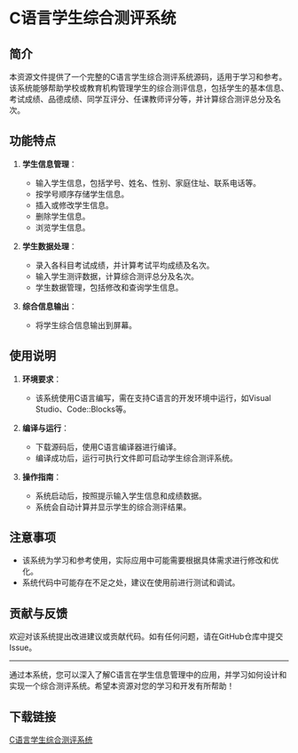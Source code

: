 # C语言学生综合测评系统

## 简介

本资源文件提供了一个完整的C语言学生综合测评系统源码，适用于学习和参考。该系统能够帮助学校或教育机构管理学生的综合测评信息，包括学生的基本信息、考试成绩、品德成绩、同学互评分、任课教师评分等，并计算综合测评总分及名次。

## 功能特点

1. **学生信息管理**：
   - 输入学生信息，包括学号、姓名、性别、家庭住址、联系电话等。
   - 按学号顺序存储学生信息。
   - 插入或修改学生信息。
   - 删除学生信息。
   - 浏览学生信息。

2. **学生数据处理**：
   - 录入各科目考试成绩，并计算考试平均成绩及名次。
   - 输入学生测评数据，计算综合测评总分及名次。
   - 学生数据管理，包括修改和查询学生信息。

3. **综合信息输出**：
   - 将学生综合信息输出到屏幕。

## 使用说明

1. **环境要求**：
   - 该系统使用C语言编写，需在支持C语言的开发环境中运行，如Visual Studio、Code::Blocks等。

2. **编译与运行**：
   - 下载源码后，使用C语言编译器进行编译。
   - 编译成功后，运行可执行文件即可启动学生综合测评系统。

3. **操作指南**：
   - 系统启动后，按照提示输入学生信息和成绩数据。
   - 系统会自动计算并显示学生的综合测评结果。

## 注意事项

- 该系统为学习和参考使用，实际应用中可能需要根据具体需求进行修改和优化。
- 系统代码中可能存在不足之处，建议在使用前进行测试和调试。

## 贡献与反馈

欢迎对该系统提出改进建议或贡献代码。如有任何问题，请在GitHub仓库中提交Issue。

---

通过本系统，您可以深入了解C语言在学生信息管理中的应用，并学习如何设计和实现一个综合测评系统。希望本资源对您的学习和开发有所帮助！

## 下载链接

[C语言学生综合测评系统](https://pan.quark.cn/s/676fb25d380a)